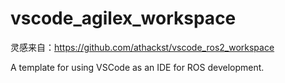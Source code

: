 # vscode_agilex_workspace

灵感来自：https://github.com/athackst/vscode_ros2_workspace

A template for using VSCode as an IDE for ROS development.
